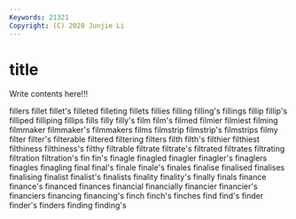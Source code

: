 ```yaml
---
Keywords: 21321
Copyright: (C) 2020 Junjie Li
---
```


# title

Write contents here!!!
 
fillers 
fillet
fillet's 
filleted 
filleting 
fillets 
fillies 
filling 
filling's 
fillings 
fillip 
fillip's
filliped 
filliping 
fillips 
fills 
filly 
filly's 
film 
film's 
filmed 
filmier
filmiest 
filming 
filmmaker 
filmmaker's 
filmmakers 
films 
filmstrip 
filmstrip's 
filmstrips 
filmy
filter 
filter's 
filterable 
filtered 
filtering 
filters 
filth 
filth's 
filthier 
filthiest
filthiness 
filthiness's 
filthy 
filtrable 
filtrate 
filtrate's 
filtrated 
filtrates 
filtrating 
filtration
filtration's 
fin 
fin's 
finagle 
finagled 
finagler 
finagler's 
finaglers 
finagles 
finagling
final 
final's 
finale 
finale's 
finales 
finalise 
finalised 
finalises 
finalising 
finalist
finalist's 
finalists 
finality 
finality's 
finally 
finals 
finance 
finance's 
financed 
finances
financial 
financially 
financier 
financier's 
financiers 
financing 
financing's 
finch 
finch's 
finches
find 
find's 
finder 
finder's 
finders 
finding 
finding's 
